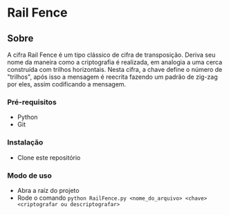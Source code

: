 # Rail Fence

## Sobre

A cifra Rail Fence é um tipo clássico de cifra de transposição. Deriva seu nome da maneira como a criptografia é realizada, em analogia a uma cerca construída com trilhos horizontais. Nesta cifra, a chave define o número de "trilhos", após isso a mensagem é reecrita fazendo um padrão de zig-zag por eles, assim codificando a mensagem.
### Pré-requisitos

- Python
- Git

### Instalação

- Clone este repositório

### Modo de uso
- Abra a raíz do projeto
- Rode o comando ```python RailFence.py <nome_do_arquivo> <chave> <criptografar ou descriptografar>```
